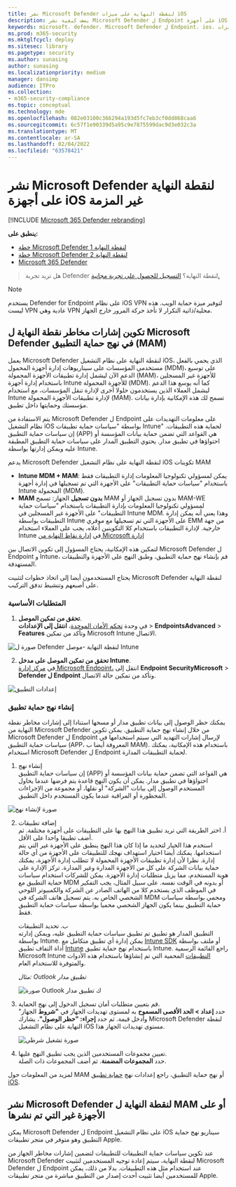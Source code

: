 ```yaml
---
title: نشر Microsoft Defender لنقطة النهاية على ميزات iOS
description: يصف كيفية نشر Microsoft Defender ل Endpoint على أجهزة iOS غير المجهزة.
keywords: microsoft، defender، Microsoft Defender ل Endpoint، ios، تكوين، ميزات، ios
ms.prod: m365-security
ms.mktglfcycl: deploy
ms.sitesec: library
ms.pagetype: security
ms.author: sunasing
author: sunasing
ms.localizationpriority: medium
manager: dansimp
audience: ITPro
ms.collection:
- m365-security-compliance
ms.topic: conceptual
ms.technology: mde
ms.openlocfilehash: 082e03100c366294a193d5fc7eb3cf0dd868caa6
ms.sourcegitcommit: 6c57f1e90339d5a95c9e7875599dac9d3e032c3a
ms.translationtype: MT
ms.contentlocale: ar-SA
ms.lasthandoff: 02/04/2022
ms.locfileid: "63578421"
---
```

# <a name="deploy-microsoft-defender-for-endpoint-on-unenrolled-ios-devices"></a>نشر Microsoft Defender لنقطة النهاية على أجهزة iOS غير المزمة

[!INCLUDE [Microsoft 365 Defender rebranding](../../includes/microsoft-defender.md)]

**ينطبق على:**
- [خطة Microsoft Defender لنقطة النهاية 1](https://go.microsoft.com/fwlink/p/?linkid=2154037)
- [خطة Microsoft Defender لنقطة النهاية 2](https://go.microsoft.com/fwlink/p/?linkid=2154037)
- [Microsoft 365 Defender](https://go.microsoft.com/fwlink/?linkid=2118804)

> هل تريد تجربة Defender لنقطة النهاية؟ [التسجيل للحصول على تجربة مجانية.](https://signup.microsoft.com/create-account/signup?products=7f379fee-c4f9-4278-b0a1-e4c8c2fcdf7e&ru=https://aka.ms/MDEp2OpenTrial?ocid=docs-wdatp-exposedapis-abovefoldlink)

> [!NOTE]
> يستخدم Defender for Endpoint على نظام iOS VPN لتوفير ميزة حماية الويب. هذه ليست VPN عادية وهي VPN محلية/ذاتية التكرار لا تأخذ حركة المرور خارج الجهاز.

## <a name="configure-microsoft-defender-for-endpoint-risk-signals-in-app-protection-policy-mam"></a>تكوين إشارات مخاطر نقطة النهاية ل Microsoft Defender في نهج حماية التطبيق (MAM)

يعمل Microsoft Defender لنقطة النهاية على نظام التشغيل iOS، الذي يحمي بالفعل مستخدمي المؤسسات على سيناريوهات إدارة أجهزة المحمول (MDM)، على توسيع الدعم الآن ليشمل إدارة تطبيقات الأجهزة المحمولة (MAM)، للأجهزة غير المسجلين باستخدام إدارة أجهزة Intune للأجهزة المحمولة (MDM). كما أنه يوسع هذا الدعم ليشمل العملاء الذين يستخدمون حلولا أخرى لإدارة تنقل المؤسسات، مع استخدام Intune لإدارة تطبيقات الأجهزة المحمولة (MAM). تسمح لك هذه الإمكانية بإدارة بيانات مؤسستك وحمايتها داخل تطبيق.

يتم الاستفادة من Microsoft Defender ل Endpoint على معلومات التهديدات على نظام التشغيل iOS بواسطة "سياسات حماية تطبيقات Intune" لحماية هذه التطبيقات. إن سياسات حماية التطبيق (APP) هي القواعد التي تضمن حماية بيانات المؤسسة أو احتواؤها في تطبيق مدار. يحتوي التطبيق المدار على سياسات حماية التطبيق المطبقة عليه ويمكن إدارتها بواسطة Intune.  

يدعم Microsoft Defender لنقطة النهاية على نظام التشغيل iOS تكوينات MAM
- **Intune MDM + MAM**: يمكن لمسؤولي تكنولوجيا المعلومات إدارة التطبيقات فقط باستخدام "سياسات حماية التطبيقات" على الأجهزة التي تم تسجيلها في إدارة أجهزة Intune المحمولة (MDM).
- **MAM بدون تسجيل** الجهاز: تسمح MAM بدون تسجيل الجهاز أو MAM-WE لمسؤولي تكنولوجيا المعلومات بإدارة التطبيقات باستخدام "سياسات [](/mem/intune/app/app-protection-policy) حماية التطبيقات" على الأجهزة غير المسجلين في Intune MDM. وهذا يعني أنه يمكن إدارة التطبيقات بواسطة Intune على الأجهزة التي تم تسجيلها مع موفري EMM من جهة خارجية. لإدارة التطبيقات باستخدام كلا التكوينين أعلاه، يجب على العملاء استخدام Intune في [إدارة نقاط النهاية من Microsoft إدارة](https://go.microsoft.com/fwlink/?linkid=2109431)

لتمكين هذه الإمكانية، يحتاج المسؤول إلى تكوين الاتصال بين Microsoft Defender ل Endpoint و Intune، قم بإنشاء نهج حماية التطبيق، وطبق النهج على الأجهزة والتطبيقات المستهدفة. 
 
يحتاج المستخدمون أيضا إلى اتخاذ خطوات لتثبيت Microsoft Defender لنقطة النهاية على أصبعهم وتنشيط تدفق التركيب.

### <a name="pre-requisites"></a>المتطلبات الأساسية

1. **تحقق من تمكين الموصل**. <br> في وحدة [تحكم الأمان الموحدة](https://security.microsoft.com)، **انتقل إلى الإعدادات** >  **EndpointsAdvanced** >  **Features** وتأكد من تمكين Microsoft Intune الاتصال.

  ![صورة ل Defender لنقطة النهاية -موصل Intune](images/enable-intune-connection.png)
  
2. **تحقق من تمكين الموصل على مدخل Intune**. <br> في [مركز إدارة Microsoft Endpoint،](https://go.microsoft.com/fwlink/?linkid=2109431) انتقل إلى **Endpoint SecurityMicrosoft** >  **Defender ل Endpoint** وتأكد من تمكين حالة الاتصال.

  ![إعدادات التطبيق](images/app-settings.png)

### <a name="create-an-app-protection-policy"></a>إنشاء نهج حماية تطبيق
 
يمكنك حظر الوصول إلى بيانات تطبيق مدار أو مسحها استنادا إلى إشارات مخاطر نقطة النهاية من Microsoft Defender من خلال إنشاء نهج حماية التطبيق.
يمكن تكوين Microsoft Defender ل Endpoint لإرسال إشارات التهديد التي سيتم استخدامها في سياسات حماية التطبيق (APP، المعروفة أيضا ب MAM). باستخدام هذه الإمكانية، يمكنك استخدام Microsoft Defender ل Endpoint لحماية التطبيقات المدارة.

1. إنشاء نهج <br>
إن سياسات حماية التطبيق (APP) هي القواعد التي تضمن حماية بيانات المؤسسة أو احتواؤها في تطبيق مدار. يمكن أن يكون النهج قاعدة يتم فرضها عندما يحاول المستخدم الوصول إلى بيانات "الشركة" أو نقلها، أو مجموعة من الإجراءات المحظورة أو المراقبة عندما يكون المستخدم داخل التطبيق. 

![صورة لإنشاء نهج](images/create-policy.png)

2. إضافة تطبيقات <br>
    أ. اختر الطريقة التي تريد تطبيق هذا النهج بها على التطبيقات على أجهزة مختلفة. ثم أضف تطبيقا واحدا على الأقل. <br>
    استخدم هذا الخيار لتحديد ما إذا كان هذا النهج ينطبق على الأجهزة غير التي يتم استخدامها. يمكنك أيضا اختيار استهداف نهجك للتطبيقات على الأجهزة من أي حالة إدارة.
نظرا لأن إدارة تطبيقات الأجهزة المحمولة لا تتطلب إدارة الأجهزة، يمكنك حماية بيانات الشركة على كل من الأجهزة المدارة وغير المدارة. تركز الإدارة على هوية المستخدم، مما يزيل متطلبات إدارة الأجهزة. يمكن للشركات استخدام سياسات حماية التطبيق مع MDM أو بدونه في الوقت نفسه. على سبيل المثال، يجب التفكير في الموظف الذي يستخدم كلا من الهاتف الصادر عن الشركة والكمبيوتر اللوحي الشخصي الخاص به. يتم تسجيل هاتف الشركة في MDM ومحمي بواسطة سياسات حماية التطبيق بينما يكون الجهاز الشخصي محميا بواسطة سياسات حماية التطبيق فقط.

    ب. تحديد التطبيقات<br>
    التطبيق المدار هو تطبيق تم تطبيق سياسات حماية التطبيق عليه، ويمكن إدارته بواسطة Intune. يمكن إدارة أي تطبيق متكامل مع [Intune SDK](/mem/intune/developer/app-sdk) أو ملتف بواسطة أداة التفاف تطبيق [Intune](/mem/intune/developer/apps-prepare-mobile-application-management) باستخدام نهج حماية تطبيق Intune. راجع القائمة الرسمية Microsoft Intune [التطبيقات](/mem/intune/apps/apps-supported-intune-apps) المحمية التي تم إنشاؤها باستخدام هذه الأدوات والمتوفرة للاستخدام العام.

    *مثال: Outlook تطبيق مدار*

    ![صورة Outlook ك تطبيق مدار](images/managed-app.png)

 3. قم بتعيين متطلبات أمان تسجيل الدخول إلى نهج الحماية. <br>
حدد **إعداد > الحد الأقصى المسموح** به لمستوى تهديدات الجهاز في **"شروط** الجهاز" وأدخل قيمة. ثم حدد **إجراء: "حظر الوصول".** يشارك Microsoft Defender لنقطة النهاية على نظام التشغيل iOS مستوى تهديدات الجهاز هذا.

    ![صورة تشغيل شرطي](images/conditional-launch.png)

4. تعيين مجموعات المستخدمين الذين يجب تطبيق النهج عليها.<br>
  حدد **المجموعات المضمنة**. ثم أضف المجموعات ذات الصلة. 


لمزيد من المعلومات حول MAM أو نهج حماية التطبيق، راجع إعدادات نهج [حماية تطبيق iOS](/mem/intune/apps/app-protection-policy-settings-ios).

## <a name="deploy-microsoft-defender-for-endpoint-for-mam-or-on-unenrolled-devices"></a>نشر Microsoft Defender لنقطة النهاية ل MAM أو على الأجهزة غير التي تم نشرها

يمكن Microsoft Defender ل Endpoint على نظام التشغيل iOS سيناريو نهج حماية التطبيق وهو متوفر في متجر تطبيقات Apple.

عند تكوين سياسات حماية التطبيقات للتطبيقات لتضمين إشارات مخاطر الجهاز من Microsoft Defender لنقطة النهاية، سيتم إعادة توجيه المستخدمين لتثبيت Microsoft Defender ل Endpoint عند استخدام مثل هذه التطبيقات. بدلا من ذلك، يمكن للمستخدمين أيضا تثبيت أحدث إصدار من التطبيق مباشرة من متجر تطبيقات Apple.
